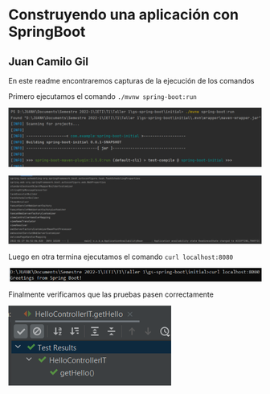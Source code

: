 # Construyendo una aplicación con SpringBoot
## Juan Camilo Gil

En este readme encontraremos capturas de la ejecución de los comandos

Primero ejecutamos el comando `./mvnw spring-boot:run`

![](img/mvn1.png)


![](img/mvn2.png)

Luego en otra termina ejecutamos el comando `curl localhost:8080`

![](img/curl.png)

Finalmente verificamos que las pruebas pasen correctamente

![](img/testIT.png)